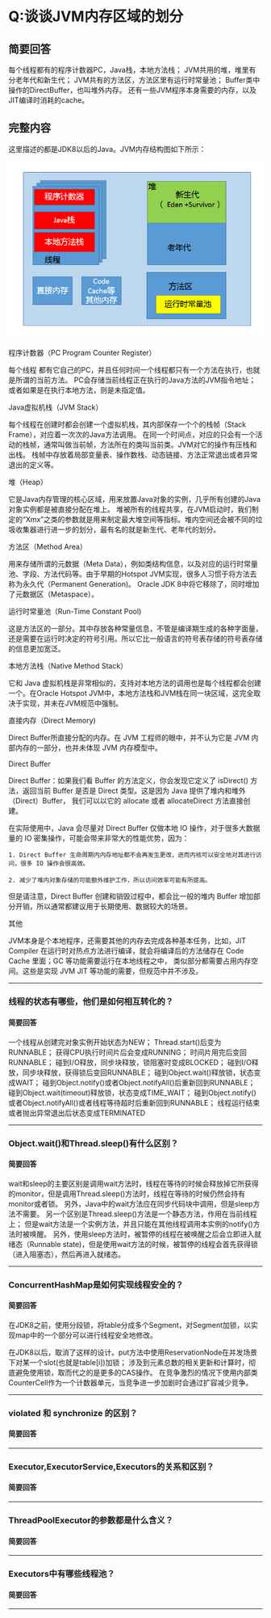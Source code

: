 # Q:谈谈JVM内存区域的划分

## 简要回答

每个线程都有的程序计数器PC，Java栈，本地方法栈；
JVM共用的堆，堆里有分老年代和新生代；
JVM共有的方法区，方法区里有运行时常量池；
Buffer类中操作的DirectBuffer，也叫堆外内存。
还有一些JVM程序本身需要的内存，以及JIT编译时消耗的cache。

## 完整内容

这里描述的都是JDK8以后的Java。JVM内存结构图如下所示：

![JVM Memory](./image/JVM内存模型.png) 

程序计数器（PC Program Counter Register）

每个线程 都有它自己的PC，并且任何时间一个线程都只有一个方法在执行，也就是所谓的当前方法。
PC会存储当前线程正在执行的Java方法的JVM指令地址；或者如果是在执行本地方法，则是未指定值。

Java虚拟机栈（JVM Stack）

每个线程在创建时都会创建一个虚拟机栈，其内部保存一个个的栈帧（Stack Frame），对应着一次次的Java方法调用。
在同一个时间点，对应的只会有一个活动的栈帧，通常叫做当前帧，方法所在的类叫当前类。JVM对它的操作有压栈和出栈。
栈帧中存放着局部变量表、操作数栈、动态链接、方法正常退出或者异常退出的定义等。

堆（Heap）

它是Java内存管理的核心区域，用来放置Java对象的实例，几乎所有创建的Java对象实例都是被直接分配在堆上。
堆被所有的线程共享，在JVM启动时，我们制定的“Xmx”之类的参数就是用来制定最大堆空间等指标。堆内空间还会被不同的垃圾收集器进行进一步的划分，最有名的就是新生代、老年代的划分。

方法区（Method Area）

用来存储所谓的元数据（Meta Data），例如类结构信息，以及对应的运行时常量池、字段、方法代码等。由于早期的Hotspot JVM实现，很多人习惯于将方法去称为永久代（Permanent Generation)。
Oracle JDK 8中将它移除了，同时增加了元数据区（Metaspace）。

运行时常量池（Run-Time Constant Pool)

这是方法区的一部分。其中存放各种常量信息，不管是编译期生成的各种字面量，还是需要在运行时决定的符号引用。所以它比一般语言的符号表存储的符号表存储的信息更加宽泛。

本地方法栈（Native Method Stack）

它和 Java 虚拟机栈是非常相似的，支持对本地方法的调用也是每个线程都会创建一个。在Oracle Hotspot JVM中，本地方法栈和JVM栈在同一块区域，这完全取决于实现，并未在JVM规范中强制。

直接内存（Direct Memory)

Direct Buffer所直接分配的内存。在 JVM 工程师的眼中，并不认为它是 JVM 内部内存的一部分，也并未体现 JVM 内存模型中。

Direct Buffer

Direct Buffer：如果我们看 Buffer 的方法定义，你会发现它定义了 isDirect() 方法，返回当前 Buffer 是否是 Direct 类型。这是因为 Java 提供了堆内和堆外（Direct）Buffer，
我们可以以它的 allocate 或者 allocateDirect 方法直接创建。

在实际使用中，Java 会尽量对 Direct Buffer 仅做本地 IO 操作，对于很多大数据量的 IO 密集操作，可能会带来非常大的性能优势，因为：

    1. Direct Buffer 生命周期内内存地址都不会再发生更改，进而内核可以安全地对其进行访问，很多 IO 操作会很高效。

    2. 减少了堆内对象存储的可能额外维护工作，所以访问效率可能有所提高。
    
但是请注意，Direct Buffer 创建和销毁过程中，都会比一般的堆内 Buffer 增加部分开销，所以通常都建议用于长期使用、数据较大的场景。

其他

JVM本身是个本地程序，还需要其他的内存去完成各种基本任务，比如，JIT Compiler 在运行时对热点方法进行编译，就会将编译后的方法储存在 Code Cache 里面；GC 等功能需要运行在本地线程之中，
类似部分都需要占用内存空间。这些是实现 JVM JIT 等功能的需要，但规范中并不涉及。
***
### 线程的状态有哪些，他们是如何相互转化的？

#### 简要回答

一个线程从创建完对象实例开始状态为NEW；
Thread.start()后变为RUNNABLE；
获得CPU执行时间片后会变成RUNNING；
时间片用完后变回RUNNABLE；
碰到I/O释放，同步块释放，锁阻塞时变成BLOCKED；
碰到I/O释放，同步块释放，获得锁后变回RUNNABLE；
碰到Object.wait()释放锁，状态变成WAIT；
碰到Object.notify()或者Object.notifyAll()后重新回到RUNNABLE；
碰到Object.wait(timeout)释放锁，状态变成TIME_WAIT；
碰到Object.notify()或者Object.notifyAll()或者线程等待超时后重新回到RUNNABLE；
线程运行结束或者抛出异常退出后状态变成TERMINATED
***

### Object.wait()和Thread.sleep()有什么区别？

#### 简要回答

wait和sleep的主要区别是调用wait方法时，线程在等待的时候会释放掉它所获得的monitor，但是调用Thread.sleep()方法时，线程在等待的时候仍然会持有monitor或者锁。
另外，Java中的wait方法应在同步代码块中调用，但是sleep方法不需要。
另一个区别是Thread.sleep()方法是一个静态方法，作用在当前线程上；
但是wait方法是一个实例方法，并且只能在其他线程调用本实例的notify()方法时被唤醒。
另外，使用sleep方法时，被暂停的线程在被唤醒之后会立即进入就绪态（Runnable state)，但是使用wait方法的时候，被暂停的线程会首先获得锁（进入阻塞态），然后再进入就绪态。
***

### ConcurrentHashMap是如何实现线程安全的？

#### 简要回答

在JDK8之前，使用分段锁，将table分成多个Segment，对Segment加锁，以实现map中的一个部分可以进行线程安全地修改。

在JDK8以后，取消了这样的设计。put方法中使用ReservationNode在并发场景下对某一个slot(也就是table[i])加锁；
涉及到元素总数的相关更新和计算时，彻底避免使用锁，取而代之的是更多的CAS操作。
在竞争激烈的情况下使用内部类CounterCell作为一个计数器单元，当竞争进一步加剧时会通过扩容减少竞争。
***
### violated 和 synchronize 的区别？

#### 简要回答

***

### Executor,ExecutorService,Executors的关系和区别？

#### 简要回答

***

### ThreadPoolExecutor的参数都是什么含义？

#### 简要回答

***

### Executors中有哪些线程池？

#### 简要回答

***

